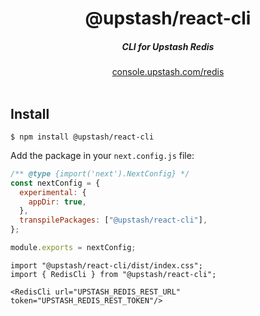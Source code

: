 <div align="center">
    <h1 align="center">@upstash/react-cli</h1>
    <h5>CLI for Upstash Redis</h5>
</div>

<div align="center">
  <a href="https://console.upstash.com/redis">console.upstash.com/redis</a>
</div>
<br/>


## Install

```sh-session
$ npm install @upstash/react-cli
```

Add the package in your `next.config.js` file:

```js
/** @type {import('next').NextConfig} */
const nextConfig = {
  experimental: {
    appDir: true,
  },
  transpilePackages: ["@upstash/react-cli"],
};

module.exports = nextConfig;
```



```tsx
import "@upstash/react-cli/dist/index.css";
import { RedisCli } from "@upstash/react-cli";

<RedisCli url="UPSTASH_REDIS_REST_URL" token="UPSTASH_REDIS_REST_TOKEN"/>

```
